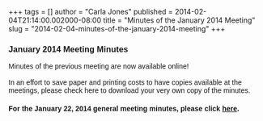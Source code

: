 +++
tags = []
author = "Carla Jones"
published = 2014-02-04T21:14:00.002000-08:00
title = "Minutes of the January 2014 Meeting"
slug = "2014-02-04-minutes-of-the-january-2014-meeting"
+++
### <span style="font-family: Verdana, sans-serif;">January 2014 Meeting Minutes</span>

  
<span style="font-family: Verdana, sans-serif;">Minutes of the previous
meeting are now available online!</span>  
<span style="font-family: Verdana, sans-serif;">  
</span><span style="font-family: Verdana, sans-serif;">In an effort to
save paper and printing costs to have copies available at the meetings,
please check here to download your very own copy of the
minutes.</span>  

#### <span style="font-family: Verdana, sans-serif;">For the January 22, 2014 general meeting minutes, please click [here](https://drive.google.com/file/d/0B6PS_PNOrbNDRTBrSEhQalloNUk/edit?usp=sharing).</span>
